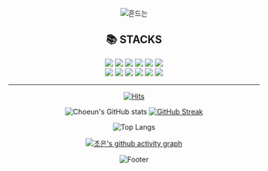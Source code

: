<div align=center>

 ![ 흔드는 ](https://capsule-render.vercel.app/api?type=waving&fontColor=ffffff&height=200&text=✨LEE&nbsp;CHO&nbsp;EUN✨&fontAlignY=40&color=gradient&animation=blinking)


  <h2>📚 STACKS</h2>

<div align=center>
  <img src="https://img.shields.io/badge/java-007396?style=for-the-badge&logo=java&logoColor=white">
  <img src="https://img.shields.io/badge/html5-E34F26?style=for-the-badge&logo=html5&logoColor=white">
  <img src="https://img.shields.io/badge/css-1572B6?style=for-the-badge&logo=css3&logoColor=white">
  <img src="https://img.shields.io/badge/javascript-F7DF1E?style=for-the-badge&logo=javascript&logoColor=black">
  <img src="https://img.shields.io/badge/jquery-0769AD?style=for-the-badge&logo=jquery&logoColor=white">
  <img src="https://img.shields.io/badge/oracle-F80000?style=for-the-badge&logo=oracle&logoColor=white">
  <br>
  <img src="https://img.shields.io/badge/spring-6DB33F?style=for-the-badge&logo=spring&logoColor=white">
  <img src="https://img.shields.io/badge/springboot-6DB33F?style=for-the-badge&logo=springboot&logoColor=white">
  <img src="https://img.shields.io/badge/bootstrap-7952B3?style=for-the-badge&logo=bootstrap&logoColor=white">
  <img src="https://img.shields.io/badge/apache tomcat-F8DC75?style=for-the-badge&logo=apachetomcat&logoColor=white">
  <img src="https://img.shields.io/badge/github-181717?style=for-the-badge&logo=github&logoColor=white">
  <img src="https://img.shields.io/badge/git-F05032?style=for-the-badge&logo=git&logoColor=white">
  
</div>
  
  <!--
**** is a ✨ _special_ ✨ repository because its `README.md` (this file) appears on your GitHub profile.
Here are some ideas to get you started:
- 🔭 I’m currently working on ...
- 🌱 I’m currently learning ...
- 👯 I’m looking to collaborate on ...
- 🤔 I’m looking for help with ...
- 💬 Ask me about ...
- 📫 How to reach me: ...
- 😄 Pronouns: ...
- ⚡ Fun fact: ...
-->
  
  <hr>
  
  
  [![Hits](https://hits.seeyoufarm.com/api/count/incr/badge.svg?url=https%3A%2F%2Fgithub.com%2F2CHOEUN&count_bg=%2384836D&title_bg=%23000000&icon=iconify.svg&icon_color=%23FFFFFF&title=cho&edge_flat=false)](https://hits.seeyoufarm.com)
 
 
 ![Choeun's GitHub stats](https://github-readme-stats.vercel.app/api?username=2choeun&show_icons=true&theme=radical)
[![ GitHub Streak ](https://streak-stats.demolab.com?user=2choeun&theme=algolia&border_radius=4.6&date_format=%5BY.%5Dn.j)](https://git.io/streak-stats)

![Top Langs](https://github-readme-stats.vercel.app/api/top-langs/?username=2choeun&layout=demo&theme=onedark)

 
  [![초은's github activity graph](https://github-readme-activity-graph.cyclic.app/graph?username=2choeun&theme=rogue)](https://github.com/ashutosh00710/github-readme-activity-graph)


  
![Footer](https://capsule-render.vercel.app/api?type=waving&color=auto&height=200&section=footer&text=THANK&nbsp;YOU&fontColor=ffffff)

 </div>
